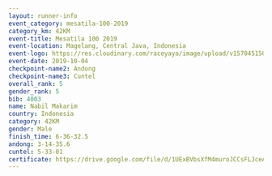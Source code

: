 ```yaml
---
layout: runner-info 
event_category: mesatila-100-2019 
category_km: 42KM 
event-title: Mesatila 100 2019 
event-location: Magelang, Central Java, Indonesia 
event-logo: https://res.cloudinary.com/raceyaya/image/upload/v1570451507/logo/mesastila100_jin7bl.jpg 
event-date: 2019-10-04 
checkpoint-name2: Andong 
checkpoint-name3: Cuntel 
overall_rank: 5
gender_rank: 5
bib: 4003
name: Nabil Makarim
country: Indonesia
category: 42KM
gender: Male
finish_time: 6-36-32.5
andong: 3-14-35.6
cuntel: 5-33-01
certificate: https://drive.google.com/file/d/1UExBVbsXfM4muroJCCsFLJceAiVaG2yj/view?usp=sharing
---
```


